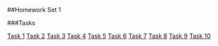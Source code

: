 ##Homework Set 1

###Tasks

[Task 1](https://lsdroubay.github.io/math5610/homework/homework1)
[Task 2](https://lsdroubay.github.io/math5610/homework/homework1)
[Task 3](https://lsdroubay.github.io/math5610/homework/homework1)
[Task 4](https://lsdroubay.github.io/math5610/homework/homework1)
[Task 5](https://lsdroubay.github.io/math5610/homework/homework1)
[Task 6](https://lsdroubay.github.io/math5610/homework/homework1)
[Task 7](https://lsdroubay.github.io/math5610/homework/homework1)
[Task 8](https://lsdroubay.github.io/math5610/homework/homework1)
[Task 9](https://lsdroubay.github.io/math5610/homework/homework1)
[Task 10](https://lsdroubay.github.io/math5610/homework/homework1)
